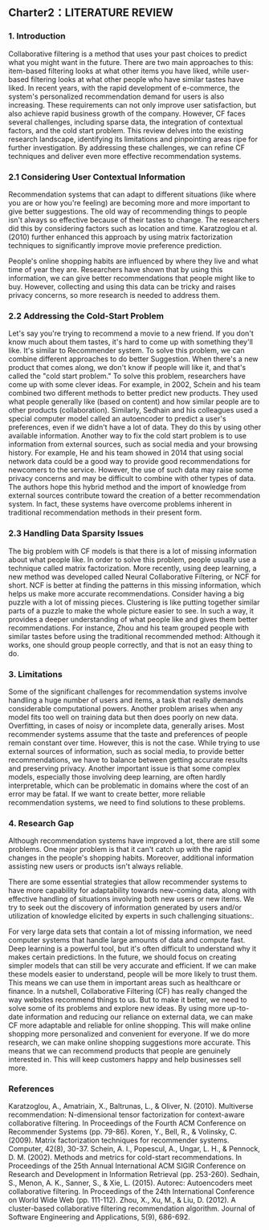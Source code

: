 ## Charter2：LITERATURE REVIEW
### 1. Introduction
Collaborative filtering is a method that uses your past choices to predict what you might want in the future. There are two main approaches to this: item-based filtering looks at what other items you have liked, while user-based filtering looks at what other people who have similar tastes have liked.
In recent years, with the rapid development of e-commerce, the system's personalized recommendation demand for users is also increasing. These requirements can not only improve user satisfaction, but also achieve rapid business growth of the company. However, CF faces several challenges, including sparse data, the integration of contextual factors, and the cold start problem.
This review delves into the existing research landscape, identifying its limitations and pinpointing areas ripe for further investigation. By addressing these challenges, we can refine CF techniques and deliver even more effective recommendation systems.

### 2.1 Considering User Contextual Information
Recommendation systems that can adapt to different situations (like where you are or how you're feeling) are becoming more and more important to give better suggestions.
The old way of recommending things to people isn't always so effective because of their tastes to change. The researchers did this by considering factors such as location and time. Karatzoglou et al. (2010) further enhanced this approach by using matrix factorization techniques to significantly improve movie preference prediction.

People's online shopping habits are influenced by where they live and what time of year they are. Researchers have shown that by using this information, we can give better recommendations that people might like to buy. However, collecting and using this data can be tricky and raises privacy concerns, so more research is needed to address them.

### 2.2 Addressing the Cold-Start Problem
Let's say you're trying to recommend a movie to a new friend. If you don't know much about them tastes, it's hard to come up with something they'll like. It's similar to Recommender system. To solve this problem, we can combine different approaches to do better Suggestion.
When there's a new product that comes along, we don't know if people will like it, and that's called the "cold start problem." To solve this problem, researchers have come up with some clever ideas. For example, in 2002, Schein and his team combined two different methods to better predict new products. They used what people generally like (based on content) and how similar people are to other products (collaboration). Similarly, Sedhain and his colleagues used a special computer model called an autoencoder to predict a user's preferences, even if we didn't have a lot of data. They do this by using other available information.
Another way to fix the cold start problem is to use information from external sources, such as social media and your browsing history. For example, He and his team showed in 2014 that using social network data could be a good way to provide good recommendations for newcomers to the service. However, the use of such data may raise some privacy concerns and may be difficult to combine with other types of data.
The authors hope this hybrid method and the import of knowledge from external sources contribute toward the creation of a better recommendation system. In fact, these systems have overcome problems inherent in traditional recommendation methods in their present form.

### 2.3 Handling Data Sparsity Issues
The big problem with CF models is that there is a lot of missing information about what people like. In order to solve this problem, people usually use a technique called matrix factorization. More recently, using deep learning, a new method was developed called Neural Collaborative Filtering, or NCF for short. NCF is better at finding the patterns in this missing information, which helps us make more accurate recommendations.
Consider having a big puzzle with a lot of missing pieces. Clustering is like putting together similar parts of a puzzle to make the whole picture easier to see. In such a way, it provides a deeper understanding of what people like and gives them better recommendations. For instance, Zhou and his team grouped people with similar tastes before using the traditional recommended method: Although it works, one should group people correctly, and that is not an easy thing to do.

### 3. Limitations
Some of the significant challenges for recommendation systems involve handling a huge number of users and items, a task that really demands considerable computational powers. Another problem arises when any model fits too well on training data but then does poorly on new data. Overfitting, in cases of noisy or incomplete data, generally arises.
Most recommender systems assume that the taste and preferences of people remain constant over time. However, this is not the case. While trying to use external sources of information, such as social media, to provide better recommendations, we have to balance between getting accurate results and preserving privacy. Another important issue is that some complex models, especially those involving deep learning, are often hardly interpretable, which can be problematic in domains where the cost of an error may be fatal.
If we want to create better, more reliable recommendation systems, we need to find solutions to these problems.

### 4. Research Gap
Although recommendation systems have improved a lot, there are still some problems. One major problem is that it can't catch up with the rapid changes in the people's shopping habits. Moreover, additional information assisting new users or products isn't always reliable.

There are some essential strategies that allow recommender systems to have more capability for adaptability towards new-coming data, along with effective handling of situations involving both new users or new items. We try to seek out the discovery of information generated by users and/or utilization of knowledge elicited by experts in such challenging situations:.

For very large data sets that contain a lot of missing information, we need computer systems that handle large amounts of data and compute fast. Deep learning is a powerful tool, but it's often difficult to understand why it makes certain predictions. In the future, we should focus on creating simpler models that can still be very accurate and efficient.
If we can make these models easier to understand, people will be more likely to trust them. This means we can use them in important areas such as healthcare or finance.
In a nutshell, Collaborative Filtering (CF) has really changed the way websites recommend things to us. But to make it better, we need to solve some of its problems and explore new ideas. By using more up-to-date information and reducing our reliance on external data, we can make CF more adaptable and reliable for online shopping. This will make online shopping more personalized and convenient for everyone.
If we do more research, we can make online shopping suggestions more accurate. This means that we can recommend products that people are genuinely interested in. This will keep customers happy and help businesses sell more.

### References
Karatzoglou, A., Amatriain, X., Baltrunas, L., & Oliver, N. (2010). Multiverse recommendation: N-dimensional tensor factorization for context-aware collaborative filtering. In Proceedings of the Fourth ACM Conference on Recommender Systems (pp. 79-86).
Koren, Y., Bell, R., & Volinsky, C. (2009). Matrix factorization techniques for recommender systems. Computer, 42(8), 30-37.
Schein, A. I., Popescul, A., Ungar, L. H., & Pennock, D. M. (2002). Methods and metrics for cold-start recommendations. In Proceedings of the 25th Annual International ACM SIGIR Conference on Research and Development in Information Retrieval (pp. 253-260).
Sedhain, S., Menon, A. K., Sanner, S., & Xie, L. (2015). Autorec: Autoencoders meet collaborative filtering. In Proceedings of the 24th International Conference on World Wide Web (pp. 111-112).
Zhou, X., Xu, M., & Liu, D. (2012). A cluster-based collaborative filtering recommendation algorithm. Journal of Software Engineering and Applications, 5(9), 686-692.
